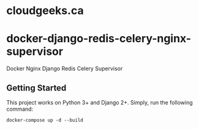 # cloudgeeks.ca

# docker-django-redis-celery-nginx-supervisor

Docker Nginx Django Redis Celery Supervisor

## Getting Started
This project works on Python 3+ and Django 2+.
Simply, run the following command:
```
docker-compose up -d --build
```
